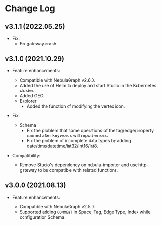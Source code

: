 # Change Log

## v3.1.1 (2022.05.25)

- Fix:
  - Fix gateway crash.
## v3.1.0 (2021.10.29)

- Feature enhancements:
  - Compatible with NebulaGraph v2.6.0.
  - Added the use of Helm to deploy and start Studio in the Kubernetes cluster.
  - Added GEO.
  - Explorer
    - Added the function of modifying the vertex icon.

- Fix:
  - Schema
    - Fix the problem that some operations of the tag/edge/property named after keywords will report errors.
    - Fix the problem of incomplete data types by adding date/time/datetime/int32/int16/int8.

- Compatibility:
  - Remove Studio's dependency on nebula-importer and use http-gateway to be compatible with related functions.

## v3.0.0 (2021.08.13)

- Feature enhancements:

  - Compatible with NebulaGraph v2.5.0.
  - Supported adding `COMMENT` in Space, Tag, Edge Type, Index while configuration Schema.
